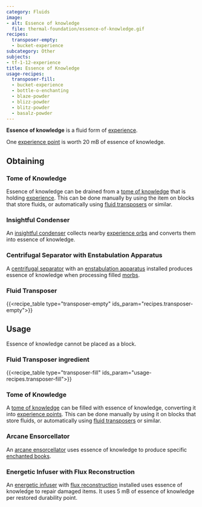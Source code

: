```yaml
---
category: Fluids
image:
- alt: Essence of knowledge
  file: thermal-foundation/essence-of-knowledge.gif
recipes:
  transposer-empty:
  - bucket-experience
subcategory: Other
subjects:
- tf-1-12-experience
title: Essence of Knowledge
usage-recipes:
  transposer-fill:
  - bucket-experience
  - bottle-o-enchanting
  - blaze-powder
  - blizz-powder
  - blitz-powder
  - basalz-powder
---
```


**Essence of knowledge** is a fluid form of
[experience](https://minecraft.gamepedia.com/Experience).

One [experience point](https://minecraft.gamepedia.com/Experience) is worth 20
mB of essence of knowledge.


Obtaining
---------

### Tome of Knowledge
Essence of knowledge can be drained from a [tome of
knowledge](../tome-of-knowledge/) that is holding
[experience](https://minecraft.gamepedia.com/Experience). This can be done
manually by using the item on blocks that store fluids, or automatically using
[fluid transposers](../../thermal-expansion/fluid-transposer/) or similar.

### Insightful Condenser
An [insightful condenser](../../thermal-expansion/insightful-condenser/) collects nearby
[experience orbs](https://minecraft.gamepedia.com/Experience) and converts them
into essence of knowledge.

### Centrifugal Separator with Enstabulation Apparatus
A [centrifugal separator](../../thermal-expansion/centrifugal-separator/) with an [enstabulation
apparatus](../../thermal-expansion/augment-enstabulation-apparatus/) installed produces essence of
knowledge when processing filled [morbs](../../thermal-expansion/morb/).

### Fluid Transposer
{{<recipe_table type="transposer-empty" ids_param="recipes.transposer-empty">}}


Usage
-----

Essence of knowledge cannot be placed as a block.

### Fluid Transposer ingredient
{{<recipe_table type="transposer-fill" ids_param="usage-recipes.transposer-fill">}}

### Tome of Knowledge
A [tome of knowledge](../tome-of-knowledge/) can be filled with essence of
knowledge, converting it into [experience
points](https://minecraft.gamepedia.com/Experience). This can be done manually
by using it on blocks that store fluids, or automatically using [fluid
transposers](../../thermal-expansion/fluid-transposer/) or similar.

### Arcane Ensorcellator
An [arcane ensorcellator](../../thermal-expansion/arcane-ensorcellator/) uses essence of knowledge
to produce specific [enchanted
books](https://minecraft.gamepedia.com/Enchanted_Book).

### Energetic Infuser with Flux Reconstruction
An [energetic infuser](../../thermal-expansion/energetic-infuser/) with [flux
reconstruction](../../thermal-expansion/augment-flux-reconstruction/) installed uses essence of
knowledge to repair damaged items. It uses 5 mB of essence of knowledge per
restored durability point.
